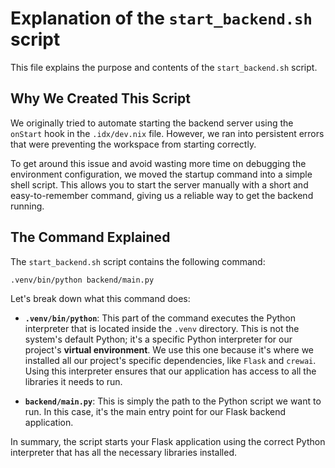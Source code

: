 
# Explanation of the `start_backend.sh` script

This file explains the purpose and contents of the `start_backend.sh` script.

## Why We Created This Script

We originally tried to automate starting the backend server using the `onStart` hook in the `.idx/dev.nix` file. However, we ran into persistent errors that were preventing the workspace from starting correctly.

To get around this issue and avoid wasting more time on debugging the environment configuration, we moved the startup command into a simple shell script. This allows you to start the server manually with a short and easy-to-remember command, giving us a reliable way to get the backend running.

## The Command Explained

The `start_backend.sh` script contains the following command:

```bash
.venv/bin/python backend/main.py
```

Let's break down what this command does:

- **`.venv/bin/python`**: This part of the command executes the Python interpreter that is located inside the `.venv` directory. This is not the system's default Python; it's a specific Python interpreter for our project's **virtual environment**. We use this one because it's where we installed all our project's specific dependencies, like `Flask` and `crewai`. Using this interpreter ensures that our application has access to all the libraries it needs to run.

- **`backend/main.py`**: This is simply the path to the Python script we want to run. In this case, it's the main entry point for our Flask backend application.

In summary, the script starts your Flask application using the correct Python interpreter that has all the necessary libraries installed.
